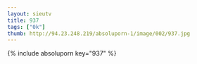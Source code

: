 ```yaml
--- 
layout: sieutv
title: 937
tags: ["0k"]
thumb: http://94.23.248.219/absoluporn-1/image/002/937.jpg
---
```

{% include absoluporn key="937" %} 
